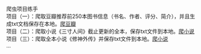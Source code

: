 爬虫项目练手<br>
项目（一）：爬取豆瓣推荐前250本图书信息（书名、作者、评分、简介），并且生成txt文档保存在本地。[爬豆瓣](https://github.com/DarkGentleman/SpiderGame/blob/master/%E7%88%AC%E5%8F%96%E8%B1%86%E7%93%A3%E6%8E%A8%E8%8D%90%E7%9A%84%E5%A5%BD%E4%B9%A6%E4%BF%A1%E6%81%AF.py "推荐250本好书")<br>
项目（二）：爬取小说《三寸人间》截止更新的全本，保存txt文件到本地。[爬小说](https://github.com/DarkGentleman/SpiderGame/blob/master/%E7%88%AC%E5%8F%96%E5%B0%8F%E8%AF%B4%E3%80%8A%E4%B8%89%E5%AF%B8%E4%BA%BA%E9%97%B4%E3%80%8B%E6%88%AA%E6%AD%A2%E6%9B%B4%E6%96%B0%E7%9A%84%E5%85%A8%E6%9C%AC.py "《三寸人间》")<br>
项目（三）：爬取全本小说《修神外传》并保存txt文件到本地。[爬小说](https://github.com/DarkGentleman/SpiderGame/blob/master/%E7%88%AC%E5%8F%96%E4%B8%8B%E8%BD%BD%E5%85%A8%E6%9C%AC%E5%B0%8F%E8%AF%B4%E3%80%8A%E4%BF%AE%E7%A5%9E%E5%A4%96%E4%BC%A0%E3%80%8B.py "《修神外传》")<br>
...
